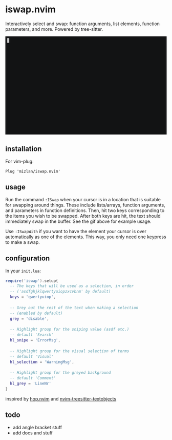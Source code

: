 # iswap.nvim

Interactively select and swap: function arguments, list elements, function
parameters, and more. Powered by tree-sitter.

![iswap demo](./assets/better_demo.gif)

## installation

For vim-plug:

```vim
Plug 'mizlan/iswap.nvim'
```

## usage

Run the command `:ISwap` when your cursor is in a location that is suitable for
swapping around things. These include lists/arrays, function arguments, and
parameters in function definitions. Then, hit two keys corresponding to the
items you wish to be swapped. After both keys are hit, the text should
immediately swap in the buffer. See the gif above for example usage.

Use `:ISwapWith` if you want to have the element your cursor is over
automatically as one of the elements. This way, you only need one keypress to
make a swap.

## configuration

In your `init.lua`:

```lua
require('iswap').setup{
  -- The keys that will be used as a selection, in order
  -- ('asdfghjklqwertyuiopzxcvbnm' by default)
  keys = 'qwertyuiop',

  -- Grey out the rest of the text when making a selection
  -- (enabled by default)
  grey = 'disable',

  -- Highlight group for the sniping value (asdf etc.)
  -- default 'Search'
  hl_snipe = 'ErrorMsg',

  -- Highlight group for the visual selection of terms
  -- default 'Visual'
  hl_selection = 'WarningMsg',

  -- Highlight group for the greyed background
  -- default 'Comment'
  hl_grey = 'LineNr'
}
```

inspired by [hop.nvim](https://github.com/phaazon/hop.nvim) and
[nvim-treesitter-textobjects](https://github.com/nvim-treesitter/nvim-treesitter-textobjects)

## todo

- add angle bracket stuff
- add docs and stuff
